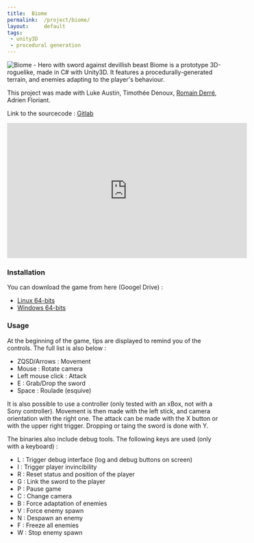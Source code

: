 ```yaml
---
title:  Biome
permalink:  /project/biome/
layout:     default
tags:
 - unity3D
 - procedural generation
---
```


![Biome - Hero with sword against devillish beast](/assets/img/projects/biome/biome-image-representative.png)
Biome is a prototype 3D-roguelike, made in C# with Unity3D.
It features a procedurally-generated terrain, and enemies adapting to the player's behaviour.

This project was made with Luke Austin, Timothée Denoux, [Romain Derré](https://github.com/Rom-s), Adrien Floriant.


Link to the sourcecode : [Gitlab](https://gitlab.com/Atchoom/biome)

<iframe width="560" height="315" src="https://www.youtube.com/embed/RRjrrGLzHUc" frameborder="0" allow="accelerometer; autoplay; encrypted-media; gyroscope; picture-in-picture" allowfullscreen></iframe>

### Installation

You can download the game from here (Googel Drive) :
  * [Linux 64-bits](https://drive.google.com/drive/folders/1aaX3BJHE8PcKgXqyBLAymf-x4hcIHIwE?usp=sharing)
  * [Windows 64-bits](https://drive.google.com/drive/folders/1FabYI5S_Gg3qXji2IRcAdgajFSRaVE0j?usp=sharing)

### Usage
At the beginning of the game, tips are displayed to remind you of the controls. The full list is also below :
  * ZQSD/Arrows : Movement
  * Mouse : Rotate camera
  * Left mouse click : Attack
  * E : Grab/Drop the sword
  * Space : Roulade (esquive)

It is also possible to use a controller (only tested with an xBox, not with a Sony controller).
Movement is then made with the left stick, and camera orientation with the right one.
The attack can be made with the X button or with the upper right trigger.
Dropping or taing the sword is done with Y.

The binaries also include debug tools.
The following keys are used (only with a keyboard) :

  * L : Trigger debug interface (log and debug buttons on screen)
  * I : Trigger player invincibility
  * R : Reset status and position of the player
  * G : Link the sword to the player
  * P : Pause game
  * C : Change camera
  * B : Force adaptation of enemies
  * V : Force enemy spawn
  * N : Despawn an enemy
  * F : Freeze all enemies
  * W : Stop enemy spawn

